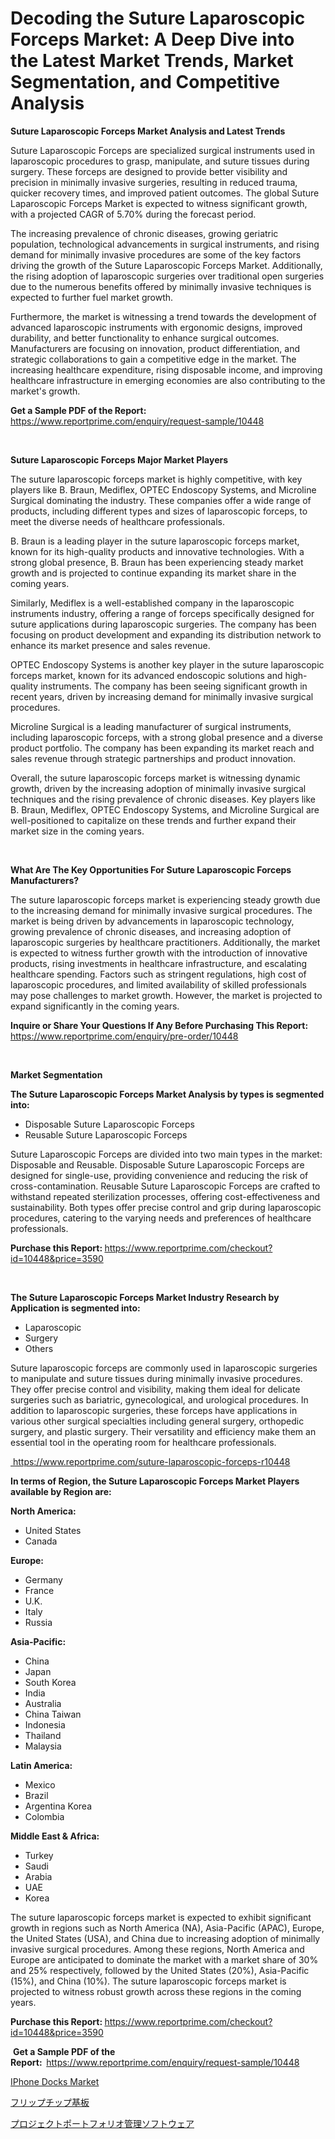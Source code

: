 <p><h1>Decoding the Suture Laparoscopic Forceps Market: A Deep Dive into the Latest Market Trends, Market Segmentation, and Competitive Analysis</h1></p><p><strong>Suture Laparoscopic Forceps Market Analysis and Latest Trends</strong></p>
<p><p>Suture Laparoscopic Forceps are specialized surgical instruments used in laparoscopic procedures to grasp, manipulate, and suture tissues during surgery. These forceps are designed to provide better visibility and precision in minimally invasive surgeries, resulting in reduced trauma, quicker recovery times, and improved patient outcomes. The global Suture Laparoscopic Forceps Market is expected to witness significant growth, with a projected CAGR of 5.70% during the forecast period.</p><p>The increasing prevalence of chronic diseases, growing geriatric population, technological advancements in surgical instruments, and rising demand for minimally invasive procedures are some of the key factors driving the growth of the Suture Laparoscopic Forceps Market. Additionally, the rising adoption of laparoscopic surgeries over traditional open surgeries due to the numerous benefits offered by minimally invasive techniques is expected to further fuel market growth.</p><p>Furthermore, the market is witnessing a trend towards the development of advanced laparoscopic instruments with ergonomic designs, improved durability, and better functionality to enhance surgical outcomes. Manufacturers are focusing on innovation, product differentiation, and strategic collaborations to gain a competitive edge in the market. The increasing healthcare expenditure, rising disposable income, and improving healthcare infrastructure in emerging economies are also contributing to the market's growth.</p></p>
<p><strong>Get a Sample PDF of the Report:&nbsp;</strong> <a href="https://www.reportprime.com/enquiry/request-sample/10448">https://www.reportprime.com/enquiry/request-sample/10448</a></p>
<p>&nbsp;</p>
<p><strong>Suture Laparoscopic Forceps Major Market Players</strong></p>
<p><p>The suture laparoscopic forceps market is highly competitive, with key players like B. Braun, Mediflex, OPTEC Endoscopy Systems, and Microline Surgical dominating the industry. These companies offer a wide range of products, including different types and sizes of laparoscopic forceps, to meet the diverse needs of healthcare professionals.</p><p>B. Braun is a leading player in the suture laparoscopic forceps market, known for its high-quality products and innovative technologies. With a strong global presence, B. Braun has been experiencing steady market growth and is projected to continue expanding its market share in the coming years.</p><p>Similarly, Mediflex is a well-established company in the laparoscopic instruments industry, offering a range of forceps specifically designed for suture applications during laparoscopic surgeries. The company has been focusing on product development and expanding its distribution network to enhance its market presence and sales revenue.</p><p>OPTEC Endoscopy Systems is another key player in the suture laparoscopic forceps market, known for its advanced endoscopic solutions and high-quality instruments. The company has been seeing significant growth in recent years, driven by increasing demand for minimally invasive surgical procedures.</p><p>Microline Surgical is a leading manufacturer of surgical instruments, including laparoscopic forceps, with a strong global presence and a diverse product portfolio. The company has been expanding its market reach and sales revenue through strategic partnerships and product innovation.</p><p>Overall, the suture laparoscopic forceps market is witnessing dynamic growth, driven by the increasing adoption of minimally invasive surgical techniques and the rising prevalence of chronic diseases. Key players like B. Braun, Mediflex, OPTEC Endoscopy Systems, and Microline Surgical are well-positioned to capitalize on these trends and further expand their market size in the coming years.</p></p>
<p>&nbsp;</p>
<p><strong>What Are The Key Opportunities For Suture Laparoscopic Forceps Manufacturers?</strong></p>
<p><p>The suture laparoscopic forceps market is experiencing steady growth due to the increasing demand for minimally invasive surgical procedures. The market is being driven by advancements in laparoscopic technology, growing prevalence of chronic diseases, and increasing adoption of laparoscopic surgeries by healthcare practitioners. Additionally, the market is expected to witness further growth with the introduction of innovative products, rising investments in healthcare infrastructure, and escalating healthcare spending. Factors such as stringent regulations, high cost of laparoscopic procedures, and limited availability of skilled professionals may pose challenges to market growth. However, the market is projected to expand significantly in the coming years.</p></p>
<p><strong>Inquire or Share Your Questions If Any Before Purchasing This Report:</strong> <a href="https://www.reportprime.com/enquiry/pre-order/10448">https://www.reportprime.com/enquiry/pre-order/10448</a></p>
<p>&nbsp;</p>
<p><strong>Market Segmentation</strong></p>
<p><strong>The Suture Laparoscopic Forceps Market Analysis by types is segmented into:</strong></p>
<p><ul><li>Disposable Suture Laparoscopic Forceps</li><li>Reusable Suture Laparoscopic Forceps</li></ul></p>
<p><p>Suture Laparoscopic Forceps are divided into two main types in the market: Disposable and Reusable. Disposable Suture Laparoscopic Forceps are designed for single-use, providing convenience and reducing the risk of cross-contamination. Reusable Suture Laparoscopic Forceps are crafted to withstand repeated sterilization processes, offering cost-effectiveness and sustainability. Both types offer precise control and grip during laparoscopic procedures, catering to the varying needs and preferences of healthcare professionals.</p></p>
<p><strong>Purchase this Report:&nbsp;</strong><a href="https://www.reportprime.com/checkout?id=10448&price=3590">https://www.reportprime.com/checkout?id=10448&price=3590</a></p>
<p>&nbsp;</p>
<p><strong>The Suture Laparoscopic Forceps Market Industry Research by Application is segmented into:</strong></p>
<p><ul><li>Laparoscopic</li><li>Surgery</li><li>Others</li></ul></p>
<p><p>Suture laparoscopic forceps are commonly used in laparoscopic surgeries to manipulate and suture tissues during minimally invasive procedures. They offer precise control and visibility, making them ideal for delicate surgeries such as bariatric, gynecological, and urological procedures. In addition to laparoscopic surgeries, these forceps have applications in various other surgical specialties including general surgery, orthopedic surgery, and plastic surgery. Their versatility and efficiency make them an essential tool in the operating room for healthcare professionals.</p></p>
<p><a href="https://www.reportprime.com/suture-laparoscopic-forceps-r10448">&nbsp;https://www.reportprime.com/suture-laparoscopic-forceps-r10448</a></p>
<p><strong>In terms of Region, the Suture Laparoscopic Forceps Market Players available by Region are:</strong></p>
<p>
    <p> <strong> North America: </strong>
        <ul>
            <li>United States</li>
            <li>Canada</li>
        </ul>
        </p> 
    <p> <strong> Europe: </strong>
        <ul>
            <li>Germany</li>
            <li>France</li>
            <li>U.K.</li>
            <li>Italy</li>
            <li>Russia</li>
        </ul>
        </p> 
    <p> <strong> Asia-Pacific: </strong>
        <ul>
            <li>China</li>
            <li>Japan</li>
            <li>South Korea</li>
            <li>India</li>
            <li>Australia</li>
            <li>China Taiwan</li>
            <li>Indonesia</li>
            <li>Thailand</li>
            <li>Malaysia</li>
        </ul>
        </p> 
    <p> <strong> Latin America: </strong>
        <ul>
            <li>Mexico</li>
            <li>Brazil</li>
            <li>Argentina Korea</li>
            <li>Colombia</li>
        </ul>
        </p> 
    <p> <strong> Middle East & Africa: </strong>
        <ul>
            <li>Turkey</li>
            <li>Saudi</li>
            <li>Arabia</li>
            <li>UAE</li>
            <li>Korea</li>
        </ul>
    </p>
    </p>
<p><p>The suture laparoscopic forceps market is expected to exhibit significant growth in regions such as North America (NA), Asia-Pacific (APAC), Europe, the United States (USA), and China due to increasing adoption of minimally invasive surgical procedures. Among these regions, North America and Europe are anticipated to dominate the market with a market share of 30% and 25% respectively, followed by the United States (20%), Asia-Pacific (15%), and China (10%). The suture laparoscopic forceps market is projected to witness robust growth across these regions in the coming years.</p></p>
<p><strong>Purchase this Report: </strong><a href="https://www.reportprime.com/checkout?id=10448&price=3590">https://www.reportprime.com/checkout?id=10448&price=3590</a></p>
<p>&nbsp;<strong>Get a Sample PDF of the Report:&nbsp;&nbsp;</strong><a href="https://www.reportprime.com/enquiry/request-sample/10448">https://www.reportprime.com/enquiry/request-sample/10448</a></p>
<p><strong></strong></p>
<p><p><a href="https://fearless-okapi-6c8.notion.site/IPhone-Docks-Market-Focuses-on-Market-Share-Size-and-Projected-Forecast-Till-2031-937a5cf5f3794d8cadd72dfe79b42555">IPhone Docks Market</a></p><p><a href="https://medium.com/@amiles.fermin/%E3%83%95%E3%83%AA%E3%83%83%E3%83%97%E3%83%81%E3%83%83%E3%83%97%E5%9F%BA%E6%9D%BF%E5%B8%82%E5%A0%B4%E3%81%AE%E8%A6%8F%E6%A8%A1%E3%81%A8%E5%B8%82%E5%A0%B4%E5%8B%95%E5%90%91-%E5%AE%8C%E5%85%A8%E3%81%AA%E6%A5%AD%E7%95%8C%E6%A6%82%E8%A6%81-2024%E5%B9%B4%E3%81%8B%E3%82%892031%E5%B9%B4%E3%81%BE%E3%81%A7-0dae05b5940c">フリップチップ基板</a></p><p><a href="https://medium.com/@bulahhamill28/%E3%83%97%E3%83%AD%E3%82%B8%E3%82%A7%E3%82%AF%E3%83%88%E3%83%9D%E3%83%BC%E3%83%88%E3%83%95%E3%82%A9%E3%83%AA%E3%82%AA%E7%AE%A1%E7%90%86%E3%82%BD%E3%83%95%E3%83%88%E3%82%A6%E3%82%A7%E3%82%A2%E5%B8%82%E5%A0%B4%E3%81%AE%E3%83%A1%E3%83%88%E3%83%AA%E3%83%83%E3%82%AF%E3%82%B9-%E5%B8%82%E5%A0%B4%E3%82%B7%E3%82%A7%E3%82%A2-%E3%83%88%E3%83%AC%E3%83%B3%E3%83%89-%E6%88%90%E9%95%B7%E3%83%91%E3%82%BF%E3%83%BC%E3%83%B3%E3%82%92%E3%83%87%E3%82%B3%E3%83%BC%E3%83%87%E3%82%A3%E3%83%B3%E3%82%B0%E3%81%97%E3%81%BE%E3%81%99-f59a72357c43">プロジェクトポートフォリオ管理ソフトウェア</a></p></p>